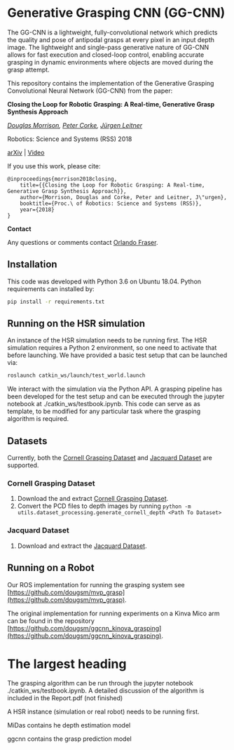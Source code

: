 
# Generative Grasping CNN (GG-CNN)

The GG-CNN is a lightweight, fully-convolutional network which predicts the quality and pose of antipodal grasps at every pixel in an input depth image.  The lightweight and single-pass generative nature of GG-CNN allows for fast execution and closed-loop control, enabling accurate grasping in dynamic environments where objects are moved during the grasp attempt.

This repository contains the implementation of the Generative Grasping Convolutional Neural Network (GG-CNN) from the paper:

**Closing the Loop for Robotic Grasping: A Real-time, Generative Grasp Synthesis Approach**

*[Douglas Morrison](http://dougsm.com), [Peter Corke](http://petercorke.com), [Jürgen Leitner](http://juxi.net)*

Robotics: Science and Systems (RSS) 2018

[arXiv](https://arxiv.org/abs/1804.05172) | [Video](https://www.youtube.com/watch?v=7nOoxuGEcxA)

If you use this work, please cite:

```text
@inproceedings{morrison2018closing,
	title={{Closing the Loop for Robotic Grasping: A Real-time, Generative Grasp Synthesis Approach}},
	author={Morrison, Douglas and Corke, Peter and Leitner, J\"urgen},
	booktitle={Proc.\ of Robotics: Science and Systems (RSS)},
	year={2018}
}
```

**Contact**

Any questions or comments contact [Orlando Fraser](mailto:orlando.fraser@oriel.ox.ac.uk).

## Installation

This code was developed with Python 3.6 on Ubuntu 18.04.  Python requirements can installed by:

```bash
pip install -r requirements.txt
```

## Running on the HSR simulation

An instance of the HSR simulation needs to be running first. The HSR simulation requires a Python 2 environment, so one need to activate that before launching.  We have provided a basic test setup that can be launched via:

```bash
roslaunch catkin_ws/launch/test_world.launch
```

We interact with the simulation via the Python API. A grasping pipeline has been developed for the test setup and can be executed through the jupyter notebook at ./catkin_ws/testbook.ipynb. This code can serve as as template, to be modified for any particular task where the grasping algorithm is required. 






## Datasets

Currently, both the [Cornell Grasping Dataset](http://pr.cs.cornell.edu/grasping/rect_data/data.php) and
[Jacquard Dataset](https://jacquard.liris.cnrs.fr/) are supported.

### Cornell Grasping Dataset

1. Download the and extract [Cornell Grasping Dataset](http://pr.cs.cornell.edu/grasping/rect_data/data.php). 
2. Convert the PCD files to depth images by running `python -m utils.dataset_processing.generate_cornell_depth <Path To Dataset>`

### Jacquard Dataset

1. Download and extract the [Jacquard Dataset](https://jacquard.liris.cnrs.fr/).




## Running on a Robot

Our ROS implementation for running the grasping system see [https://github.com/dougsm/mvp_grasp](https://github.com/dougsm/mvp_grasp).

The original implementation for running experiments on a Kinva Mico arm can be found in the repository [https://github.com/dougsm/ggcnn_kinova_grasping](https://github.com/dougsm/ggcnn_kinova_grasping).


# The largest heading

The grasping algorithm can be run through the jupyter notebook ./catkin_ws/testbook.ipynb. A detailed discussion of the algorithm is included in the Report.pdf (not finished)

A HSR instance (simulation or real robot) needs to be running first. 

MiDas contains he depth estimation model

ggcnn contains the grasp prediction model
